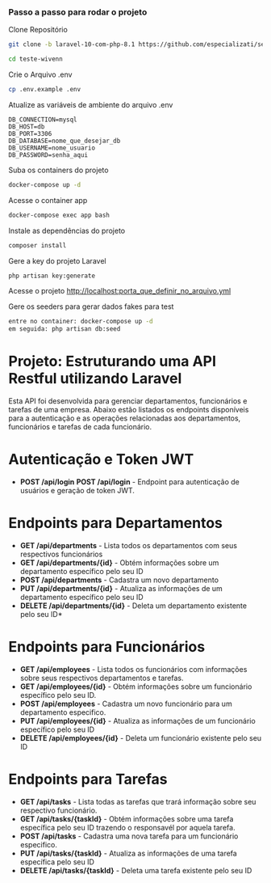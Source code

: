 ### Passo a passo para rodar o projeto
Clone Repositório
```sh
git clone -b laravel-10-com-php-8.1 https://github.com/especializati/setup-docker-laravel.git teste-wivenn
```
```sh
cd teste-wivenn
```


Crie o Arquivo .env
```sh
cp .env.example .env
```


Atualize as variáveis de ambiente do arquivo .env
```dosini
DB_CONNECTION=mysql
DB_HOST=db
DB_PORT=3306
DB_DATABASE=nome_que_desejar_db
DB_USERNAME=nome_usuario
DB_PASSWORD=senha_aqui
```


Suba os containers do projeto
```sh
docker-compose up -d
```

Acesse o container app
```sh
docker-compose exec app bash
```

Instale as dependências do projeto
```sh
composer install
```

Gere a key do projeto Laravel
```sh
php artisan key:generate
```

Acesse o projeto
[http://localhost:porta_que_definir_no_arquivo.yml](http://localhost:porta_que_definir_no_arquivo.yml)

Gere os seeders para gerar dados fakes para test
```sh
entre no container: docker-compose up -d
em seguida: php artisan db:seed
```


# Projeto: Estruturando uma API Restful utilizando Laravel
Esta API foi desenvolvida para gerenciar departamentos, funcionários e tarefas de uma empresa. Abaixo estão listados os endpoints disponíveis para a autenticação e as operações relacionadas aos departamentos, funcionários e tarefas de cada funcionário.

# Autenticação e Token JWT

- **POST /api/login**
**POST /api/login** - Endpoint para autenticação de usuários e geração de token JWT.

# Endpoints para Departamentos

- **GET /api/departments** - Lista todos os departamentos com seus respectivos funcionários
- **GET /api/departments/{id}** - Obtém informações sobre um departamento específico pelo seu ID
- **POST /api/departments** - Cadastra um novo departamento
- **PUT /api/departments/{id}** - Atualiza as informações de um departamento específico pelo seu ID
- **DELETE /api/departments/{id}** - Deleta um departamento existente pelo seu ID*


# Endpoints para Funcionários

- **GET /api/employees** - Lista todos os funcionários com informações sobre seus respectivos departamentos e tarefas.
- **GET /api/employees/{id}** - Obtém informações sobre um funcionário específico pelo seu ID.
- **POST /api/employees** - Cadastra um novo funcionário para um departamento especifico.
- **PUT /api/employees/{id}** - Atualiza as informações de um funcionário específico pelo seu ID
- **DELETE /api/employees/{id}** - Deleta um funcionário existente pelo seu ID


# Endpoints para Tarefas

- **GET /api/tasks** - Lista todas as tarefas que trará informação sobre seu respectivo funcionário.
- **GET /api/tasks/{taskId}** - Obtém informações sobre uma tarefa específica pelo seu ID trazendo o responsavél por aquela tarefa.
- **POST /api/tasks** - Cadastra uma nova tarefa para um funcionário especifico.
- **PUT /api/tasks/{taskId}** - Atualiza as informações de uma tarefa específica pelo seu ID
- **DELETE /api/tasks/{taskId}** - Deleta uma tarefa existente pelo seu ID
